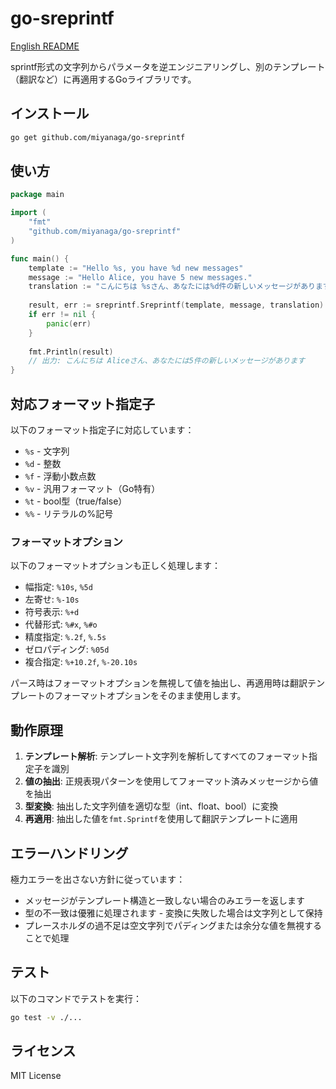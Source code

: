 # go-sreprintf

[English README](README.md)

sprintf形式の文字列からパラメータを逆エンジニアリングし、別のテンプレート（翻訳など）に再適用するGoライブラリです。

## インストール

```bash
go get github.com/miyanaga/go-sreprintf
```

## 使い方

```go
package main

import (
    "fmt"
    "github.com/miyanaga/go-sreprintf"
)

func main() {
    template := "Hello %s, you have %d new messages"
    message := "Hello Alice, you have 5 new messages."
    translation := "こんにちは %sさん、あなたには%d件の新しいメッセージがあります"
    
    result, err := sreprintf.Sreprintf(template, message, translation)
    if err != nil {
        panic(err)
    }
    
    fmt.Println(result)
    // 出力: こんにちは Aliceさん、あなたには5件の新しいメッセージがあります
}
```

## 対応フォーマット指定子

以下のフォーマット指定子に対応しています：

- `%s` - 文字列
- `%d` - 整数
- `%f` - 浮動小数点数
- `%v` - 汎用フォーマット（Go特有）
- `%t` - bool型（true/false）
- `%%` - リテラルの%記号

### フォーマットオプション

以下のフォーマットオプションも正しく処理します：

- 幅指定: `%10s`, `%5d`
- 左寄せ: `%-10s`
- 符号表示: `%+d`
- 代替形式: `%#x`, `%#o`
- 精度指定: `%.2f`, `%.5s`
- ゼロパディング: `%05d`
- 複合指定: `%+10.2f`, `%-20.10s`

パース時はフォーマットオプションを無視して値を抽出し、再適用時は翻訳テンプレートのフォーマットオプションをそのまま使用します。

## 動作原理

1. **テンプレート解析**: テンプレート文字列を解析してすべてのフォーマット指定子を識別
2. **値の抽出**: 正規表現パターンを使用してフォーマット済みメッセージから値を抽出
3. **型変換**: 抽出した文字列値を適切な型（int、float、bool）に変換
4. **再適用**: 抽出した値を`fmt.Sprintf`を使用して翻訳テンプレートに適用

## エラーハンドリング

極力エラーを出さない方針に従っています：

- メッセージがテンプレート構造と一致しない場合のみエラーを返します
- 型の不一致は優雅に処理されます - 変換に失敗した場合は文字列として保持
- プレースホルダの過不足は空文字列でパディングまたは余分な値を無視することで処理

## テスト

以下のコマンドでテストを実行：

```bash
go test -v ./...
```

## ライセンス

MIT License